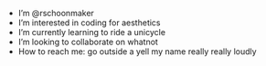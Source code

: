 - I’m @rschoonmaker
- I’m interested in coding for aesthetics
- I’m currently learning to ride a unicycle
- I’m looking to collaborate on whatnot
- How to reach me: go outside a yell my name really really loudly
